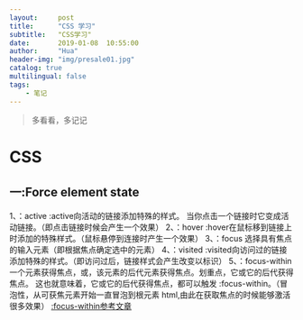 ```yaml
---
layout:     post
title:      "CSS 学习"
subtitle:   "CSS学习"
date:       2019-01-08  10:55:00
author:     "Hua"
header-img: "img/presale01.jpg"
catalog: true
multilingual: false
tags:
    - 笔记
---
```

>多看看，多记记

# CSS
## 一:Force element state
1、：active
:active向活动的链接添加特殊的样式。
当你点击一个链接时它变成活动链接。（即点击链接时候会产生一个效果）
2、：hover
:hover在鼠标移到链接上时添加的特殊样式。（鼠标悬停到连接时产生一个效果）
3、：focus
选择具有焦点的输入元素（即根据焦点确定选中的元素）
4、：visited
:visited向访问过的链接添加特殊的样式。（即访问过后，链接样式会产生改变以标识）
5、：focus-within
一个元素获得焦点，或，该元素的后代元素获得焦点。划重点，它或它的后代获得焦点。
这也就意味着，它或它的后代获得焦点，都可以触发 :focus-within。（冒泡性，从可获焦元素开始一直冒泡到根元素 html,由此在获取焦点的时候能够激活很多效果）
[:focus-within参考文章](https://www.cnblogs.com/coco1s/p/9406413.html)

